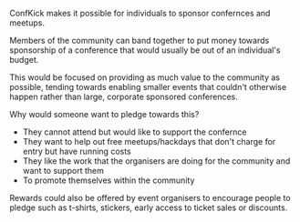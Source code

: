 ConfKick makes it possible for individuals to sponsor confernces and meetups.

Members of the community can band together to put money towards sponsorship of a conference that would usually be out of an individual's budget.

This would be focused on providing as much value to the community as possible, tending towards enabling smaller events that couldn't otherwise happen rather than large, corporate sponsored conferences.

Why would someone want to pledge towards this?

* They cannot attend but would like to support the confernce
* They want to help out free meetups/hackdays that don't charge for entry but have running costs
* They like the work that the organisers are doing for the community and want to support them
* To promote themselves within the community

Rewards could also be offered by event organisers to encourage people to pledge such as t-shirts, stickers, early access to ticket sales or discounts.